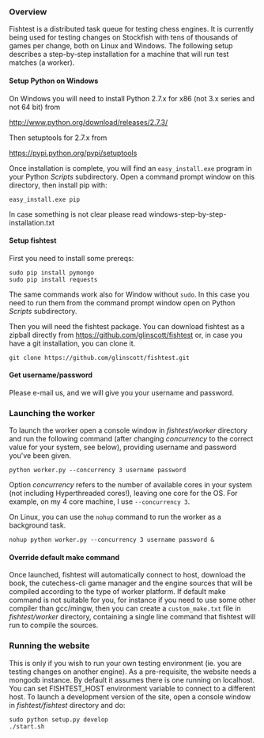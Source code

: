 ### Overview

Fishtest is a distributed task queue for testing chess engines.  It is currently
being used for testing changes on Stockfish with tens of thousands of games per
change, both on Linux and Windows.  The following setup describes a step-by-step
installation for a machine that will run test matches (a worker).

#### Setup Python on Windows

On Windows you will need to install Python 2.7.x for x86 (not 3.x series and not
64 bit) from

http://www.python.org/download/releases/2.7.3/

Then setuptools for 2.7.x from

https://pypi.python.org/pypi/setuptools

Once installation is complete, you will find an `easy_install.exe` program in your
Python *Scripts* subdirectory. Open a command prompt window on this directory,
then install pip with:

```
easy_install.exe pip
```

In case something is not clear please read windows-step-by-step-installation.txt

#### Setup fishtest

First you need to install some prereqs:

```
sudo pip install pymongo
sudo pip install requests
```

The same commands work also for Window without `sudo`. In this case you need to
run them from the command prompt window open on Python *Scripts* subdirectory.

Then you will need the fishtest package.  You can download fishtest as a zipball
directly from https://github.com/glinscott/fishtest or, in case you have a git
installation, you can clone it.

```
git clone https://github.com/glinscott/fishtest.git
```

#### Get username/password

Please e-mail us, and we will give you your username and password.

### Launching the worker

To launch the worker open a console window in *fishtest/worker* directory and run
the following command (after changing *concurrency* to the correct value for
your system, see below), providing username and password you've been given.

```
python worker.py --concurrency 3 username password
```

Option *concurrency* refers to the number of available cores in your system (not
including Hyperthreaded cores!), leaving one core for the OS.  For example,
on my 4 core machine, I use `--concurrency 3`.

On Linux, you can use the `nohup` command to run the worker as a background task.

```
nohup python worker.py --concurrency 3 username password &
```

#### Override default make command

Once launched, fishtest will automatically connect to host, download the book,
the cutechess-cli game manager and the engine sources that will be compiled
according to the type of worker platform. If default make command is not suitable
for you, for instance if you need to use some other compiler than gcc/mingw,
then you can create a `custom_make.txt` file in *fishtest/worker* directory,
containing a single line command that fishtest will run to compile the sources.

### Running the website

This is only if you wish to run your own testing environment (ie. you are testing
changes on another engine). As a pre-requisite, the website needs a mongodb instance.
By default it assumes there is one running on localhost.  You can set FISHTEST_HOST
environment variable to connect to a different host. To launch a development version
of the site, open a console window in *fishtest/fishtest* directory and do:

```
sudo python setup.py develop
./start.sh
```
